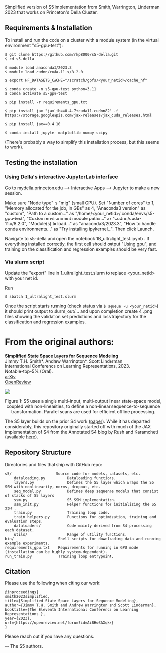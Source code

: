 Simplified version of S5 implementation from Smith, Warrington, Linderman 2023 that works on Princeton's Della Cluster.


## Requirements & Installation
To install and run the code on a cluster with a module system (in the virtual environment "s5-gpu-test"):

```
$ git clone https://github.com/rkp8000/s5-della.git
$ cd s5-della

$ module load anaconda3/2023.3
$ module load cudnn/cuda-11.x/8.2.0

$ export HF_DATASETS_CACHE="/scratch/gpfs/<your_netid>/cache_hf"

$ conda create -n s5-gpu-test python=3.11
$ conda activate s5-gpu-test

$ pip install -r requirements_gpu.txt

$ pip install jax "jaxlib==0.4.7+cuda11.cudnn82" -f https://storage.googleapis.com/jax-releases/jax_cuda_releases.html

$ pip install jax==0.4.10

$ conda install jupyter matplotlib numpy scipy
```

(There's probably a way to simplify this installation process, but this seems to work).

## Testing the installation

### Using Della's interactive JupyterLab interface

Go to mydella.princeton.edu --> Interactive Apps --> Jupyter to make a new session.

Make sure "Node type" is "mig" (small GPU). Set "Number of cores" to 1, "Memory allocated for the job, in GBs" as 4, "Anaconda3 version" as "custom", "Path to a custom..." as "/home/<your_netid>/.conda/envs/s5-gpu-test", "Custom environment module paths..." as "cudnn/cuda-11.x/8.2.0", "Module(s) to load..." as "anaconda3/2023.3", "How to handle conda environments..." as "Try installing ipykernel...". Then click Launch.

Navigate to s5-della and open the notebook 1B_ultralight_test.ipynb . If everything installed correctly, the first cell should output "Using gpu", and training on the classification and regression examples should be very fast.

### Via slurm script

Update the "export" line in 1_ultralight_test.slurm to replace <your_netid> with your net id.

Run

```
$ sbatch 1_ultralight_test.slurm
```

Once the script starts running (check status via `$ squeue -u <your_netid>`) it should print output to slurm_out/... and upon completion create 4 .png files showing the validation set predictions and loss trajectory for the classification and regression examples.

# From the original authors:

**Simplified State Space Layers for Sequence Modeling**  
Jimmy T.H. Smith\*, Andrew Warrington\*, Scott Linderman  
International Conference on Learning Representations, 2023.  
Notable-top-5% (Oral).  
[arXiv](https://arxiv.org/abs/2208.04933)  
[OpenReview](https://openreview.net/forum?id=Ai8Hw3AXqks)

![](./docs/figures/pngs/s5-matrix-blocks.png)
<p style="text-align: center;">
Figure 1:  S5 uses a single multi-input, multi-output linear state-space model, coupled with non-linearities, to define a non-linear sequence-to-sequence transformation. Parallel scans are used for efficient offline processing. 
</p>


The S5 layer builds on the prior S4 work ([paper](https://arxiv.org/abs/2111.00396)). While it has departed considerably, this repository originally started off with much of the JAX implementation of S4 from the
Annotated S4 blog by Rush and Karamcheti (available [here](https://github.com/srush/annotated-s4)).

## Repository Structure
Directories and files that ship with GitHub repo:
```
s5/                    Source code for models, datasets, etc.
    dataloading.py          Dataloading functions.
    layers.py               Defines the S5 layer which wraps the S5 SSM with nonlinearity, norms, dropout, etc.
    seq_model.py            Defines deep sequence models that consist of stacks of S5 layers.
    ssm.py                  S5 SSM implementation.
    ssm_init.py             Helper functions for initializing the S5 SSM .
    train.py                Training loop code.
    train_helpers.py        Functions for optimization, training and evaluation steps.
    dataloaders/            Code mainly derived from S4 processing each dataset.
    utils/                  Range of utility functions.
bin/                    Shell scripts for downloading data and running example experiments.
requirements_gpu.txt    Requirements for running in GPU mode (installation can be highly system-dependent).
run_train.py            Training loop entrypoint.
```

## Citation
Please use the following when citing our work:
```
@inproceedings{
smith2023simplified,
title={Simplified State Space Layers for Sequence Modeling},
author={Jimmy T.H. Smith and Andrew Warrington and Scott Linderman},
booktitle={The Eleventh International Conference on Learning Representations },
year={2023},
url={https://openreview.net/forum?id=Ai8Hw3AXqks}
}
```

Please reach out if you have any questions.

-- The S5 authors.
